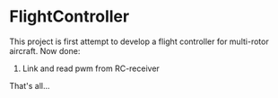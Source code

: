 FlightController
================
This project is first attempt to develop a flight controller for multi-rotor aircraft.
Now done:
1. Link and read pwm from RC-receiver

That's all...
